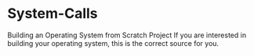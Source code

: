# System-Calls
Building an Operating System from Scratch Project 
If you are interested in building your operating system, this is the correct source for you.
